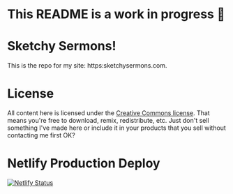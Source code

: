 # This README is a work in progress 😬

# Sketchy Sermons!

This is the repo for my site: https:sketchysermons.com.

# License

All content here is licensed under the [Creative Commons license](https://creativecommons.org/licenses/by-nc-sa/4.0/). That means you're free to download, remix, redistribute, etc. Just don't sell something I've made here or include it in your products that you sell without contacting me first OK? 

# Netlify Production Deploy

[![Netlify Status](https://api.netlify.com/api/v1/badges/5033c076-cd75-4b4e-b61f-6a2e2e65a99b/deploy-status)](https://app.netlify.com/sites/sketchysermons/deploys)



